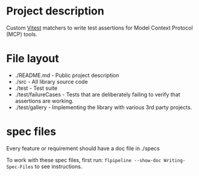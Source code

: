# Project description

Custom [Vitest](https://vitest.dev/) matchers to write test assertions for Model Context Protocol (MCP) tools.

# File layout

- ./README.md - Public project description
- ./src - All library source code
- ./test - Test suite
- ./test/failureCases - Tests that are deliberately failing to verify that assertions are working.
- ./test/gallery - Implementing the library with various 3rd party projects.

# spec files

Every feature or requirement should have a doc file in ./specs

To work with these spec files, first run: `flpipeline --show-doc Writing-Spec-Files` to see instructions.
